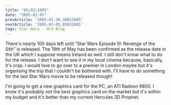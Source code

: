 ```yaml
---
title: "05/02/2005"
date: "2005-02-05"
prevArticle: '2005-01-30_30012005'
nextArticle: '2005-03-05_05032005'
tags: Star Wars - Old Blog
---
```

There's nearly 100 days left until "Star Wars Episode III: Revenge of the Sith" is released. The 19th of May has been confirmed as the release date in the UK which I suppose means Ireland as well. I still don't know what to do for the release. I don't want to see it in my local cinema because, basically, it's crap. I would love to go over to a premier in London maybe but it's organising the trip that I couldn't be bothered with. I'll have to do something for the last Star Wars movie to be released though!

I'm going to get a new graphics card for the PC, an ATI Radeon 9800. I know it's probably not the best graphics card on the market but it's within my budget and it's better than my current Hercules 3D Prophet.